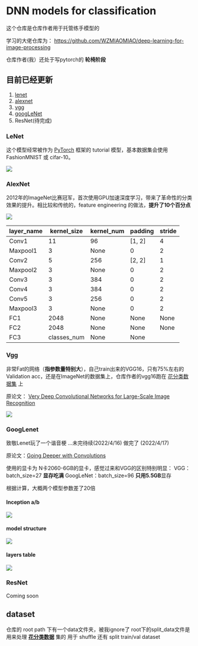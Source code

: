 # DNN models for classification
这个仓库是仓库作者用于托管练手模型的

学习的大佬仓库为： https://github.com/WZMIAOMIAO/deep-learning-for-image-processing

仓库作者(我）还处于写pytorch的 **轮椅阶段**


## 目前已经更新
1. [lenet](https://github.com/Carp2i/DNN-models-for-classification/tree/master/lenet)
2. [alexnet](https://github.com/Carp2i/DNN-models-for-classification/tree/master/alexnet)
3. [vgg](https://github.com/Carp2i/DNN-models-for-classification/tree/master/vgg)
4. [googLeNet](https://github.com/Carp2i/DNN-models-for-classification/tree/master/googlenet)
5. ResNet(待完成)

### LeNet
这个模型经常被作为 [PyTorch](https://pytorch.org/get-started/locally/) 框架的 tutorial 模型，基本数据集会使用 FashionMNIST 或 cifar-10。

![](https://pic.imgdb.cn/item/625a70ee239250f7c59dea18.jpg)


### AlexNet
2012年的ImageNet比赛冠军，首次使用GPU加速深度学习，带来了革命性的分类效果的提升。相比较和传统的，feature engineering 的做法，**提升了10个百分点** 

![](https://pic.imgdb.cn/item/625a714c239250f7c59eaeff.jpg)

| layer_name | kernel_size | kernel_num | padding | stride |
|------------|-------------|------------|---------|--------|
| Conv1 | 11 | 96 | [1, 2] | 4 |
| Maxpool1 | 3 | None | 0 | 2 |
| Conv2 | 5 | 256 | [2, 2] | 1 |
| Maxpool2 | 3 | None | 0 | 2 |
| Conv3 | 3 | 384 | 0 | 2 |
| Conv4 | 3 | 384 | 0 | 2 |
| Conv5 | 3 | 256 | 0 | 2 |
| Maxpool3 | 3 | None | 0 | 2 |
| FC1 | 2048 | None | None | None |
| FC2 | 2048 | None | None | None |
| FC3 | classes_num | None | None |


### Vgg
非常Fat的网络（**指参数量特别大**），自己train出来的VGG16，只有75%左右的Validation acc，还是在ImageNet的数据集上，仓库作者的vgg16跑在 <u>花分类数据集</u> 上

原论文： [Very Deep Convolutional Networks for Large-Scale Image Recognition](https://arxiv.org/abs/1409.1556)

![](https://pic.imgdb.cn/item/625a74b7239250f7c5a55bf9.jpg)


### GoogLenet
致敬Lenet玩了一个谐音梗
...未完待续(2022/4/16)
做完了 (2022/4/17)

原论文：[Going Deeper with Convolutions](https://arxiv.org/abs/1409.4842)

使用的显卡为 N卡2060-6GB的显卡，感觉过来和VGG的区别特别明显：
VGG：batch_size=27 **显存吃满**
GoogLeNet：batch_size=96 **只用5.5GB**显存

根据计算，大概两个模型参数差了20倍


#### Inception a/b
![](https://pic.imgdb.cn/item/625bbe8c239250f7c5a34192.jpg)

#### model structure

![](https://pic.imgdb.cn/item/625bbea1239250f7c5a36586.jpg)

#### layers table

![](https://pic.imgdb.cn/item/625bbebb239250f7c5a39959.jpg)

### ResNet
Coming soon

## dataset
仓库的 root path 下有一个data文件夹，被我ignore了
root下的split_data文件是用来处理 <u>**花分类数据**</u> 集的
用于 shuffle 还有 split train/val dataset